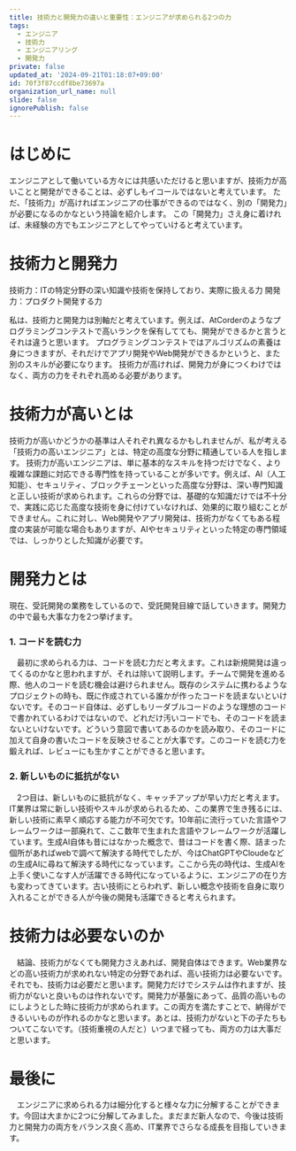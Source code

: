 ```yaml
---
title: 技術力と開発力の違いと重要性：エンジニアが求められる2つの力
tags:
  - エンジニア
  - 技術力
  - エンジニアリング
  - 開発力
private: false
updated_at: '2024-09-21T01:18:07+09:00'
id: 70f3f87ccdf8be73697a
organization_url_name: null
slide: false
ignorePublish: false
---
```

# はじめに
 エンジニアとして働いている方々には共感いただけると思いますが、技術力が高いことと開発ができることは、必ずしもイコールではないと考えています。
ただ、「技術力」が高ければエンジニアの仕事ができるのではなく、別の「開発力」が必要になるのかなという持論を紹介します。
この「開発力」さえ身に着ければ、未経験の方でもエンジニアとしてやっていけると考えています。

# 技術力と開発力
技術力：ITの特定分野の深い知識や技術を保持しており、実際に扱える力
開発力：プロダクト開発する力
 
私は、技術力と開発力は別軸だと考えています。例えば、AtCorderのようなプログラミングコンテストで高いランクを保有してても、開発ができるかと言うとそれは違うと思います。
プログラミングコンテストではアルゴリズムの素養は身につきますが、それだけでアプリ開発やWeb開発ができるかというと、また別のスキルが必要になります。
技術力が高ければ、開発力が身につくわけではなく、両方の力をそれぞれ高める必要があります。

# 技術力が高いとは
 技術力が高いかどうかの基準は人それぞれ異なるかもしれませんが、私が考える「技術力の高いエンジニア」とは、特定の高度な分野に精通している人を指します。
技術力が高いエンジニアは、単に基本的なスキルを持つだけでなく、より複雑な課題に対応できる専門性を持っていることが多いです。例えば、AI（人工知能）、セキュリティ、ブロックチェーンといった高度な分野は、深い専門知識と正しい技術が求められます。これらの分野では、基礎的な知識だけでは不十分で、実践に応じた高度な技術を身に付けていなければ、効果的に取り組むことができません。これに対し、Web開発やアプリ開発は、技術力がなくてもある程度の実装が可能な場合もありますが、AIやセキュリティといった特定の専門領域では、しっかりとした知識が必要です。

# 開発力とは
 現在、受託開発の業務をしているので、受託開発目線で話していきます。開発力の中で最も大事な力を2つ挙げます。

### 1. コードを読む力
　最初に求められる力は、コードを読む力だと考えます。これは新規開発は違ってくるのかなと思われますが、それは除いて説明します。チームで開発を進める際、他人のコードを読む機会は避けられません。既存のシステムに携わるようなプロジェクトの時も、既に作成されている誰かが作ったコードを読まないといけないです。そのコード自体は、必ずしもリーダブルコードのような理想のコードで書かれているわけではないので、どれだけ汚いコードでも、そのコードを読まないといけないです。どういう意図で書いてあるのかを読み取り、そのコードに加えて自身の書いたコードを反映させることが大事です。このコードを読む力を鍛えれば、レビューにも生かすことができると思います。

### 2. 新しいものに抵抗がない
　2つ目は、新しいものに抵抗がなく、キャッチアップが早い力だと考えます。IT業界は常に新しい技術やスキルが求められるため、この業界で生き残るには、新しい技術に素早く順応する能力が不可欠です。10年前に流行っていた言語やフレームワークは一部廃れて、ここ数年で生まれた言語やフレームワークが活躍しています。生成AI自体も昔にはなかった概念で、昔はコードを書く際、詰まった個所があればwebで調べて解決する時代でしたが、今はChatGPTやCloudeなどの生成AIに尋ねて解決する時代になっています。ここから先の時代は、生成AIを上手く使いこなす人が活躍できる時代になっているように、エンジニアの在り方も変わってきています。古い技術にとらわれず、新しい概念や技術を自身に取り入れることができる人が今後の開発も活躍できると考えられます。

# 技術力は必要ないのか
　結論、技術力がなくても開発力さえあれば、開発自体はできます。Web業界などの高い技術力が求めれない特定の分野であれば、高い技術力は必要ないです。それでも、技術力は必要だと思います。開発力だけでシステムは作れますが、技術力がないと良いものは作れないです。開発力が基盤にあって、品質の高いものにしようとした時に技術力が求められます。この両方を満たすことで、納得ができるいいものが作れるのかなと思います。あとは、技術力がないと下の子たちもついてこないです。（技術重視の人だと）いつまで経っても、両方の力は大事だと思います。

# 最後に
　エンジニアに求められる力は細分化すると様々な力に分解することができます。今回は大まかに2つに分解してみました。まだまだ新人なので、今後は技術力と開発力の両方をバランス良く高め、IT業界でさらなる成長を目指していきます。
